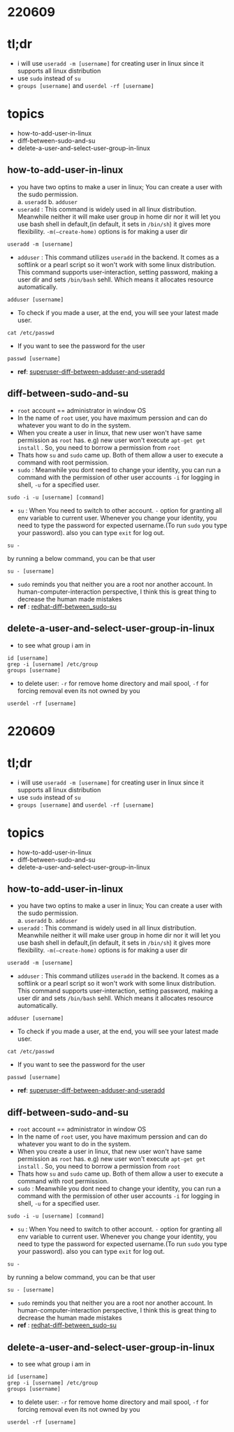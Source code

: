 # 220609

# tl;dr
- i will use `useradd -m [username]` for creating user in linux since it supports all linux distribution
- use `sudo` instead of `su`
- `groups [username]`  and `userdel -rf [username]`


# topics
- how-to-add-user-in-linux
- diff-between-sudo-and-su
- delete-a-user-and-select-user-group-in-linux


## how-to-add-user-in-linux
- you have two optins to make a user in linux; You can create a user with the sudo permission.  
  a.  `useradd`
  b. `adduser`
- `useradd` :  This command is widely used in all linux distribution. Meanwhile neither it will make user group in home dir nor it will let you use bash shell in default,(in default, it sets in `/bin/sh`) it gives more flexibility. `-m(—create-home)` options is for making a user dir 
```
useradd -m [username]
```
- `adduser` : This command utilizes `useradd` in the backend. It comes as a softlink or a pearl script so it won't work with some linux distribution. This command supports user-interaction, setting password, making a user dir and sets `/bin/bash` sehll. Which means it allocates resource automatically. 
```
adduser [username]
```
- To check if you made a user, at the end, you will see your latest made user.
```
cat /etc/passwd 
```
 - If you want to see the password for the user
  ```
  passwd [username]
  ```
- **ref**: [superuser-diff-between-adduser-and-useradd](https://superuser.com/questions/547966/whats-the-difference-between-adduser-and-useradd)

## diff-between-sudo-and-su
- `root` account == administrator in window OS
- In the name of `root` user, you have maximum perssion and can do whatever you want to do in the system.
- When you create a user in linux, that new user won't have same permission as `root`  has. e.g) new user won't execute `apt-get get install` . So, you need to borrow a permission from `root`
- Thats how `su` and `sudo` came up. Both of them allow a user to execute a command with root permission.
- `sudo` : Meanwhile you dont need to change your identity, you can run a command with the permission of other user accounts 
`-i` for logging in shell, `-u` for a specified user.
```
sudo -i -u [username] [command]
```
- `su`  : When You need to switch to other account. `-` option for granting all env variable to current user. Whenever you change your identity, you need to type the password for expected username.(To run `sudo` you type your password). also you can type `exit` for log out.
```
su - 
```
by running a below command, you can be that user 
```
su - [username]
```
- `sudo` reminds you that neither you are a root nor another account. In human-computer-interaction perspective, I think this is great thing to decrease the human made mistakes
- **ref** : [redhat-diff-between_sudo-su](https://www.redhat.com/sysadmin/difference-between-sudo-su)

## delete-a-user-and-select-user-group-in-linux
- to see what group i am in
```
id [username]
grep -i [username] /etc/group
groups [username]
```
- to delete user: `-r` for remove home directory and mail spool, `-f` for forcing removal even its not owned by you
```
userdel -rf [username]
```
# 220609

# tl;dr
- i will use `useradd -m [username]` for creating user in linux since it supports all linux distribution
- use `sudo` instead of `su`
- `groups [username]`  and `userdel -rf [username]`


# topics
- how-to-add-user-in-linux
- diff-between-sudo-and-su
- delete-a-user-and-select-user-group-in-linux


## how-to-add-user-in-linux
- you have two optins to make a user in linux; You can create a user with the sudo permission.  
  a.  `useradd`
  b. `adduser`
- `useradd` :  This command is widely used in all linux distribution. Meanwhile neither it will make user group in home dir nor it will let you use bash shell in default,(in default, it sets in `/bin/sh`) it gives more flexibility. `-m(—create-home)` options is for making a user dir 
```
useradd -m [username]
```
- `adduser` : This command utilizes `useradd` in the backend. It comes as a softlink or a pearl script so it won't work with some linux distribution. This command supports user-interaction, setting password, making a user dir and sets `/bin/bash` sehll. Which means it allocates resource automatically. 
```
adduser [username]
```
- To check if you made a user, at the end, you will see your latest made user.
```
cat /etc/passwd 
```
 - If you want to see the password for the user
  ```
  passwd [username]
  ```
- **ref**: [superuser-diff-between-adduser-and-useradd](https://superuser.com/questions/547966/whats-the-difference-between-adduser-and-useradd)

## diff-between-sudo-and-su
- `root` account == administrator in window OS
- In the name of `root` user, you have maximum perssion and can do whatever you want to do in the system.
- When you create a user in linux, that new user won't have same permission as `root`  has. e.g) new user won't execute `apt-get get install` . So, you need to borrow a permission from `root`
- Thats how `su` and `sudo` came up. Both of them allow a user to execute a command with root permission.
- `sudo` : Meanwhile you dont need to change your identity, you can run a command with the permission of other user accounts 
`-i` for logging in shell, `-u` for a specified user.
```
sudo -i -u [username] [command]
```
- `su`  : When You need to switch to other account. `-` option for granting all env variable to current user. Whenever you change your identity, you need to type the password for expected username.(To run `sudo` you type your password). also you can type `exit` for log out.
```
su - 
```
by running a below command, you can be that user 
```
su - [username]
```
- `sudo` reminds you that neither you are a root nor another account. In human-computer-interaction perspective, I think this is great thing to decrease the human made mistakes
- **ref** : [redhat-diff-between_sudo-su](https://www.redhat.com/sysadmin/difference-between-sudo-su)

## delete-a-user-and-select-user-group-in-linux
- to see what group i am in
```
id [username]
grep -i [username] /etc/group
groups [username]
```
- to delete user: `-r` for remove home directory and mail spool, `-f` for forcing removal even its not owned by you
```
userdel -rf [username]
```
